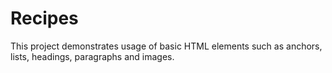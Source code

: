 # Recipes
This project demonstrates usage of basic HTML elements such as anchors, lists, headings, paragraphs and images.